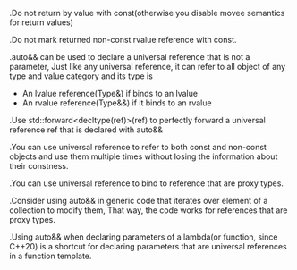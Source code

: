 .Do not return by value with const(otherwise you disable movee semantics for return values)

.Do not mark returned non-const rvalue reference with const.

.auto&&  can be used to declare a universal reference that is not a parameter, Just like any universal
 reference, it can refer to all object of any type and value category and its type is
  - An lvalue reference(Type&) if binds to an lvalue
  - An rvalue reference(Type&&) if it binds to an rvalue

 .Use std::forward<decltype(ref)>(ref) to perfectly forward a universal reference ref that is declared
   with auto&&

 .You can use universal reference to refer to both const and non-const objects and use them multiple
  times without losing the information about their constness.

 .You can use universal reference to bind to reference that are proxy types.

 .Consider using auto&& in generic code that iterates over element of a collection to modify them, That
  way, the code works for references that are proxy types.

 .Using auto&& when declaring parameters of a lambda(or function, since C++20) is a shortcut for declaring
  parameters that are universal references in a function template.
